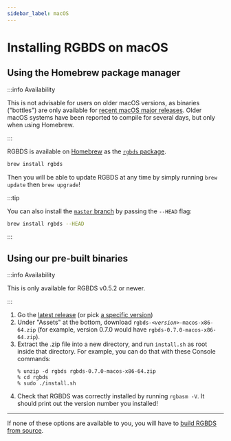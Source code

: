 ```yaml
---
sidebar_label: macOS
---
```


# Installing RGBDS on macOS

## Using the Homebrew package manager

:::info Availability

This is not advisable for users on older macOS versions, as binaries ("bottles") are only available for [recent macOS major releases](https://formulae.brew.sh/formula/rgbds).
Older macOS systems have been reported to compile for several days, but only when using Homebrew.

:::

RGBDS is available on [Homebrew](https://brew.sh) as the [`rgbds` package](https://formulae.brew.sh/formula/rgbds).

```bash
brew install rgbds
```

Then you will be able to update RGBDS at any time by simply running `brew update` then `brew upgrade`!

:::tip

You can also install the [`master` branch](/docs/master) by passing the `--HEAD` flag:
```bash
brew install rgbds --HEAD
```

:::

## Using our pre-built binaries

:::info Availability

This is only available for RGBDS v0.5.2 or newer.

:::

1. Go the [latest release](https://github.com/gbdev/rgbds/releases/latest) (or pick [a specific version](https://github.com/gbdev/rgbds/releases))
2. Under "Assets" at the bottom, download <code>rgbds-<var>&lt;version&gt;</var>-macos-x86-64.zip</code> (for example, version 0.7.0 would have `rgbds-0.7.0-macos-x86-64.zip`).
3. Extract the .zip file into a new directory, and run `install.sh` as root inside that directory.
   For example, you can do that with these Console commands:
   ```console
   % unzip -d rgbds rgbds-0.7.0-macos-x86-64.zip
   % cd rgbds
   % sudo ./install.sh
   ```
4. Check that RGBDS was correctly installed by running `rgbasm -V`.
   It should print out the version number you installed!

---

If none of these options are available to you, you will have to [build RGBDS from source](source.md).
